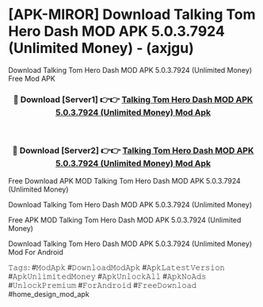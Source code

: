 # [APK-MIROR] Download Talking Tom Hero Dash MOD APK 5.0.3.7924 (Unlimited Money) - (axjgu)
Download Talking Tom Hero Dash MOD APK 5.0.3.7924 (Unlimited Money) Free Mod APK

<div align="center">
<h3>🔴 Download [Server1] 👉👉 <a href="https://apk-comot.site?title=Talking_Tom_Hero_Dash_MOD_APK_5.0.3.7924_(Unlimited_Money)">Talking Tom Hero Dash MOD APK 5.0.3.7924 (Unlimited Money) Mod Apk</a></h3><br>

<h3>🔴 Download [Server2] 👉👉 <a href="https://apk-comot.site?title=Talking_Tom_Hero_Dash_MOD_APK_5.0.3.7924_(Unlimited_Money)">Talking Tom Hero Dash MOD APK 5.0.3.7924 (Unlimited Money) Mod Apk</a></h3>
</div>


Free Download APK MOD Talking Tom Hero Dash MOD APK 5.0.3.7924 (Unlimited Money)

Download Talking Tom Hero Dash MOD APK 5.0.3.7924 (Unlimited Money) 

Free APK MOD Talking Tom Hero Dash MOD APK 5.0.3.7924 (Unlimited Money) 

Download Talking Tom Hero Dash MOD APK 5.0.3.7924 (Unlimited Money) Mod For Android

𝚃𝚊𝚐𝚜: #𝙼𝚘𝚍𝙰𝚙𝚔 #𝙳𝚘𝚠𝚗𝚕𝚘𝚊𝚍𝙼𝚘𝚍𝙰𝚙𝚔 #𝙰𝚙𝚔𝙻𝚊𝚝𝚎𝚜𝚝𝚅𝚎𝚛𝚜𝚒𝚘𝚗 #𝙰𝚙𝚔𝚄𝚗𝚕𝚒𝚖𝚒𝚝𝚎𝚍𝙼𝚘𝚗𝚎𝚢 #𝙰𝚙𝚔𝚄𝚗𝚕𝚘𝚌𝚔𝙰𝚕𝚕 #𝙰𝚙𝚔𝙽𝚘𝙰𝚍𝚜 #𝚄𝚗𝚕𝚘𝚌𝚔𝙿𝚛𝚎𝚖𝚒𝚞𝚖 #𝙵𝚘𝚛𝙰𝚗𝚍𝚛𝚘𝚒𝚍 #𝙵𝚛𝚎𝚎𝙳𝚘𝚠𝚗𝚕𝚘𝚊𝚍 #home_design_mod_apk